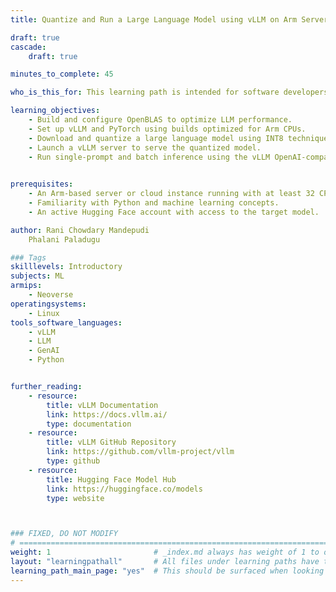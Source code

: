 ```yaml
---
title: Quantize and Run a Large Language Model using vLLM on Arm Servers

draft: true
cascade:
    draft: true

minutes_to_complete: 45

who_is_this_for: This learning path is intended for software developers and AI engineers interested in optimizing and deploying large language models using vLLM on Arm-based servers. It’s ideal for those looking to explore CPU-based inference and model quantization techniques.

learning_objectives:
    - Build and configure OpenBLAS to optimize LLM performance.
    - Set up vLLM and PyTorch using builds optimized for Arm CPUs.
    - Download and quantize a large language model using INT8 techniques.
    - Launch a vLLM server to serve the quantized model.
    - Run single-prompt and batch inference using the vLLM OpenAI-compatible API.

    
prerequisites:
    - An Arm-based server or cloud instance running with at least 32 CPU cores, 64 GB RAM and 32 GB of available disk space.
    - Familiarity with Python and machine learning concepts.
    - An active Hugging Face account with access to the target model.

author: Rani Chowdary Mandepudi
	Phalani Paladugu

### Tags
skilllevels: Introductory
subjects: ML
armips:
    - Neoverse
operatingsystems:
    - Linux
tools_software_languages:
    - vLLM
    - LLM
    - GenAI
    - Python


further_reading:
    - resource:
        title: vLLM Documentation
        link: https://docs.vllm.ai/
        type: documentation
    - resource:
        title: vLLM GitHub Repository
        link: https://github.com/vllm-project/vllm
        type: github
    - resource:
        title: Hugging Face Model Hub
        link: https://huggingface.co/models
        type: website



### FIXED, DO NOT MODIFY
# ================================================================================
weight: 1                       # _index.md always has weight of 1 to order correctly
layout: "learningpathall"       # All files under learning paths have this same wrapper
learning_path_main_page: "yes"  # This should be surfaced when looking for related content. Only set for _index.md of learning path content.
---
```

